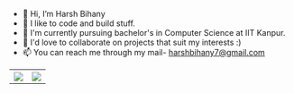 - 👋 Hi, I’m Harsh Bihany
- 👀 I like to code and build stuff.
- 🌱 I'm currently pursuing bachelor's in Computer Science at IIT Kanpur.
- 💞️ I'd love to collaborate on projects that suit my interests :)
- 📫 You can reach me through my mail- harshbihany7@gmail.com

<!-- [![Harsh's GitHub stats](https://github-readme-stats.vercel.app/api?username=bihany-harsh)](https://github.com/bihany-harsh/github-readme-stats) -->
<table style="width:100%">
  <tr>
    <th><img src="https://github-readme-stats.vercel.app/api/top-langs/?username=bihany-harsh&layout=compact&langs_count=6" /></th>
    <th><img src="https://github-readme-stats.vercel.app/api/top-langs/?username=bihany-harsh&layout=compact&theme=radical&langs_count=6" /></th>
  </tr>
</table>
<br>
